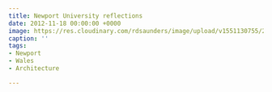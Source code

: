 ```yaml
---
title: Newport University reflections
date: 2012-11-18 00:00:00 +0000
image: https://res.cloudinary.com/rdsaunders/image/upload/v1551130755/2012-11-18%2019.00.32.jpg
caption: ''
tags:
- Newport
- Wales
- Architecture

---
```

